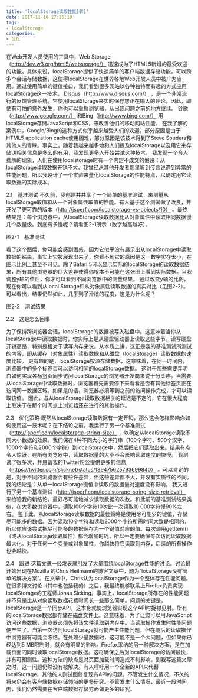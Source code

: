 ```yaml
---
title: 'localStorage读取性能[转]'
date: 2017-11-16 17:26:10
tags: 
- localStorage
categories: 
- 优化
---
```

在Web开发人员使用的工具中，Web Storage（http://dev.w3.org/html5/webstorage/） 迅速成为了HTML5新增的最受欢迎的功能。具体来说，localStorage提供了快速简单的客户端数据存储功能，可以跨多个会话存储数据，这使得localStorage在世界各地Web开发人员中被广为应用。通过使用简单的键值接口，我们看到很多网站以各种独特而有趣的方式应用localStorage这一技术。
Disqus（http://www.disqus.com/） ，是一个非常流行的反馈管理系统。它使用localStorage来实时保存您正在输入的评论。因此，即使有可怕的意外发生，你也可以重启浏览器，从出现问题之前的地方继续。
谷歌（http://www.google.com/） 和Bing（http://www.bing.com/） 用localStorage存储JavaScript和CSS，来改善他们的移动网站性能。
在我了解的案例中，Google/Bing的这种方式似乎越来越受人们的欢迎。部分原因是由于HTML5 application cache使用困难，部分原因是该技术得到了Steve Souders和其他人的青睐。事实上，随着我越来越多地和人们提及localStorage以及用它来存储UI相关信息是多么的有用，我发现更多人开始尝试这种技术。
我发现一个令人费解的现象，人们在使用localstorage时有一个内定不成文的假设：从localStorage读取数据开销不大。我曾经从其他开发者那里听到传言说遇到异常的性能问题，所以我设计了一个实验来量化localStorage的性能特点，以确定用它读取数据的实际成本。

2.1　基准测试
不久前，我创建并共享了一个简单的基准测试，来测量从localStorage取值和从一个对象属性取值的性能。有人基于这个测试做了改良，并开发了更可靠的版本（http://jsperf.com/localstorage-vs-objects/10） 。最终结果是：每个浏览器中，从localStorage读取数据比从对象属性中读取相同数据慢几个数量级。到底有多慢呢？请看图2-1所示（数字越高越好）。

图2-1　基准测试

看了这个图后，你可能会感到困惑，因为它似乎没有展示出从localStorage中读取数据的结果。事实上它被展现出来了，你看不到它的原因是这一数字实在太小，在图示比例上甚至不可见。除了Safari 5可以显示实际的localStorage的读取数据结果，所有其他浏览器的巨大差异使得你根本不可能在这张图上看到实际数据。当我调整y轴的值后，你才可以看到不同浏览器中的测量结果。
通过改变y轴的比例，现在你可以看到从local Storage和从对象属性读取数据的真实对比（见图2-2）。可以看出，结果仍然如此，几乎到了滑稽的程度，这是为什么呢？

图2-2　测试结果

2.2　这是怎么回事

为了保持跨浏览器会话，localStorage的数据被写入磁盘中。这意味着当你从localStorage中读取数据时，你实际上是从硬盘驱动器上读取这些字节。读写硬盘开销高昂，特别是相对于读写内存来说。从本质上讲，这正是我的基准测试所测试的内容，即从缓存（对象属性）读取数据和从磁盘（localStorage）读取数据的速度比较。
更有趣的是，localStorage按源存储数据，这意味着，在同一时间内，浏览器中的多个标签页可以访问相同的localStorage数据。
这对于那些需要弄明白如何实现各标签页同步访问localStorage的浏览器开发商来说十分头疼。当需要从localStorage中读取数据时，浏览器首先需要停下来看看是否有其他标签页正在访问同一数据区域。如果是的话，浏览器必须等到之前的访问操作完成，才可以读取该值。
因此，与从localStorage读取数据相关的延迟是不定的，它在很大程度上取决于在那个时间点上浏览器还在进行的其他操作。

2.3　优化策略
既然从localStorage读取数据有一定开销，那么这会怎样影响你如何使用这一技术呢？在下结论之前，我运行了另一个基准测试（http://jsperf.com/localstorage-string-size） ，以确定从localStorage读取不同大小数据的效果。我们保存4种不同大小的字符串（100个字符、500个汉字、1000个字符和2000个字符）到localStorage中，然后把它们读取出来。结果有点令人惊讶，在所有浏览器中，读取数据量的大小不会影响读取速度的快慢。
我测试了很多次，并恳请我的Twitter粉丝提供更多的信息（https://twitter.com/slicknet/status/139475625793699840） 。可以肯定的是，对于不同的浏览器会有些许差异，但这些差异都不大，并没有实质性的不同。我的结论是：从单一localStorage键值中读取的数据量对速度没有影响。
我又进行了另一个基准测试（http://jsperf.com/localstorage-string-size-retrieval） 来检验我的新结论，最好尽可能地减少读取数据的次数。和此前的基准测试结果类似，在大多数浏览器中，读取100个字符10次比一次读取10 000字符慢90%左右。
鉴于此，从localStorage读取数据的最佳策略是使用尽可能少的键值，存储尽可能多的数据。因为读取10个字符和读取2000个字符所需时间大致是相同的，所以你应该尝试把尽可能多的数据保存为一个键值对应的值。每次调用getItem()（或从localStorage读取属性）都会增加时耗，所以一定要确保每次访问读取数据最大化。对于任何一个变量或对象属性，你越快将它读取到内存，后续的所有操作也会越快。

2.4　跟进
这篇文章一经发表就引发了大量围绕localStorage性能的讨论。讨论最开始出现在Mozilla 的Chris Heilmann的博客文章中，题为“localStorage没有简单的解决方案”。在文章中，Chris认为localStorage作为一个整体存在性能问题。在很多博文讨论（其中也包括我的）之后，我最终能够联系上Firefox负责实现localStorage的工程师Jonas Sicking。事实上，localStorage所存在的性能问题并不只是比从对象读取数据花费时间长一些那么简单。问题的关键是，localStorage是一个同步API，这本身就使浏览器实现这个API时捉襟见肘。所有的localStorage数据都存储在磁盘文件上。这意味着，为了让您可以用JavaScript访问这些数据，浏览器必须先将该文件读取到内存中。当读取操作发生时性能问题便产生了。当第一次访问localStorage就可能产生性能问题，但在随后的读取操作中浏览器有可能会冻结。在处理少量数据时，这可能不是一个大问题，但如果你已经达到5 MB限制时，就会有明显的影响。Firefox采纳的另一种解决方案，是在加载页面的同时读取localStorage数据。这将确保之后对localStorage的访问最快，并有可预测性。这种方法的缺点是对页面加载时间造成不利影响。到我写这篇文章之时，这一问题仍然没有被解决。有人呼吁用一个全新的API来代替localStorage，其他的人则试图修复现有API的问题。不管发生什么情况，不久的将来仍会有客户端数据存储领域的更多研究。不管发生什么情况，最近一段时间内，我们仍然需要在客户端数据存储方面做更多的研究。